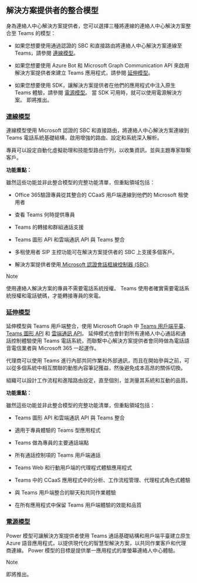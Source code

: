 ## <a name="integration-models-for-solution-providers"></a>解決方案提供者的整合模型

<a name="steps"></a>

身為連絡人中心解決方案提供者，您可以選擇三種將連線的連絡人中心解決方案整合至 Teams 的模型：

- 如果您想要使用通過認證的 SBC 和直接路由將連絡人中心解決方案連線至 Teams，請參閱 [連線模型](?tabs=connect#steps)。

- 如果您想要使用 Azure Bot 和 Microsoft Graph Communication API 來啟用解決方案提供者來建立 Teams 應用程式，請參閱 [延伸模型](?tabs=extend#steps)。

- 如果您想要使用 SDK，讓解決方案提供者在他們的應用程式中注入原生 Teams 體驗，請參閱 [電源模型](?tabs=power#steps)。 當 SDK 可用時，就可以使用電源解決方案。 即將推出。

### <a name="the-connect-model"></a>[**連線模型**](#tab/connect)

連線模型使用 Microsoft 認證的 SBC 和直接路由，將連絡人中心解決方案連線到 Teams 電話系統基礎結構，啟用增強的路由、設定和系統深入解析。

專員可以設定自動化虛擬助理和技能型路由佇列，以收集資訊，並與主題專家聯繫客戶。

**功能重點：**

雖然這些功能並非此整合模型的完整功能清單，但重點領域包括：

- Office 365驗證專員從其整合的 CCaaS 用戶端連線到他們的 Microsoft 租使用者

- 查看 Teams 何時提供專員

- Teams 的轉接和群組通話支援

- Teams 圖形 API 和雲端通訊 API 與 Teams 整合

- 多租使用者 SIP 主控功能可在解決方案提供者的 SBC 上支援多個客戶。

- 解決方案提供者使用[ <span class="underline">Microsoft 認證會話框線控制器 (SBC) </span>](../direct-routing-border-controllers.md)

> [!NOTE]
> 使用連絡人解決方案的專員不需要電話系統授權。 Teams 使用者確實需要電話系統授權和電話號碼，才能轉接專員的來電。

### <a name="the-extend-model"></a>[**延伸模型**](#tab/extend)

延伸模型與 Teams 用戶端整合，使用 Microsoft Graph 中 [Teams 用戶端平臺](/microsoftteams/platform/overview)、 [Teams 圖形 API](/graph/api/resources/teams-api-overview) 和 [雲端通訊 API](/graph/api/resources/communications-api-overview)。 延伸模式也會針對所有連絡人中心通話和通話控制體驗使用 Teams 電話系統，而聯繫中心解決方案提供者會同時做為電話語音電信業者與 Microsoft 365 一起運作。

代理商可以使用 Teams 進行內部共同作業和外部通訊，而且在開始參與之前，可以從多個系統中相互關聯的動態內容筆記獲益，然後避免成本高昂的關係切換。

組織可以設計工作流程和進階路由設定，直至個別，並測量其系統和互動的品質。

**功能重點：**

雖然這些功能並非此整合模型的完整功能清單，但重點領域包括：

- Teams 圖形 API 和雲端通訊 API 與 Teams 整合

- 適用于專員體驗的 Teams 型應用程式

- Teams 做為專員的主要通話端點

- 所有通話控制項的 Teams 用戶端通話

- Teams Web 和行動用戶端的代理程式體驗應用程式

- Teams 中的 CCaaS 應用程式中的分析、工作流程管理、代理程式角色式體驗

- 與 Teams 用戶端整合的聊天和共同作業體驗

- 在所有應用程式中保留 Teams 用戶端體驗的效能和品質



### <a name="the-power-model"></a>[**電源模型**](#tab/power)

Power 模型可讓解決方案提供者使用 Teams 通話基礎結構和用戶端平臺建立原生 Azure 語音應用程式，以提供現代化的智慧型解決方案，以共同作業客戶和代理商連線。 Power 模型的目標是提供單一應用程式的單螢幕連絡人中心體驗。


> [!NOTE]
> 即將推出。
